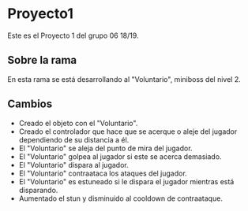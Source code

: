 # Proyecto1
Este es el Proyecto 1 del grupo 06 18/19.

## Sobre la rama

En esta rama se está desarrollando al "Voluntario", miniboss del nivel 2.

## Cambios

- Creado el objeto con el "Voluntario".
- Creado el controlador que hace que se acerque o aleje del jugador dependiendo de su distancia a él.
- El "Voluntario" se aleja del punto de mira del jugador.
- El "Voluntario" golpea al jugador si este se acerca demasiado.
- El "Voluntario" dispara al jugador.
- El "Voluntario" contraataca los ataques del jugador.
- El "Voluntario" es estuneado si le dispara el jugador mientras está disparando.
- Aumentado el stun y disminuido al cooldown de contraataque.
